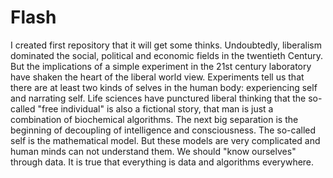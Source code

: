 # Flash
I created first repository that it will get some thinks.
Undoubtedly, liberalism dominated the social, political and economic fields in the twentieth Century. But the implications of a simple experiment in the 21st century laboratory have shaken the heart of the liberal world view. Experiments tell us that there are at least two kinds of selves in the human body: experiencing self and narrating self. Life sciences have punctured liberal thinking that the so-called "free individual" is also a fictional story, that man is just a combination of biochemical algorithms. The next big separation is the beginning of decoupling of intelligence and consciousness. The so-called self is the mathematical model. But these models are very complicated and human minds can not understand them. We should "know ourselves" through data. It is true that everything is data and algorithms everywhere.

